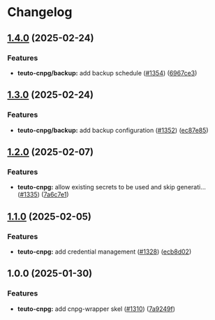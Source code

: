 # Changelog

## [1.4.0](https://github.com/teutonet/teutonet-helm-charts/compare/teuto-cnpg-v1.3.0...teuto-cnpg-v1.4.0) (2025-02-24)


### Features

* **teuto-cnpg/backup:** add backup schedule ([#1354](https://github.com/teutonet/teutonet-helm-charts/issues/1354)) ([6967ce3](https://github.com/teutonet/teutonet-helm-charts/commit/6967ce3982ce62b716f6b25435f753d269fc4c1f))

## [1.3.0](https://github.com/teutonet/teutonet-helm-charts/compare/teuto-cnpg-v1.2.0...teuto-cnpg-v1.3.0) (2025-02-24)


### Features

* **teuto-cnpg/backup:** add backup configuration ([#1352](https://github.com/teutonet/teutonet-helm-charts/issues/1352)) ([ec87e85](https://github.com/teutonet/teutonet-helm-charts/commit/ec87e8516c9cb8505fc7eaecdd49ac4a0fd78d3d))

## [1.2.0](https://github.com/teutonet/teutonet-helm-charts/compare/teuto-cnpg-v1.1.0...teuto-cnpg-v1.2.0) (2025-02-07)


### Features

* **teuto-cnpg:** allow existing secrets to be used and skip generati… ([#1335](https://github.com/teutonet/teutonet-helm-charts/issues/1335)) ([7a6c7e1](https://github.com/teutonet/teutonet-helm-charts/commit/7a6c7e1928ec0b334c4cfd222383e22448404392))

## [1.1.0](https://github.com/teutonet/teutonet-helm-charts/compare/teuto-cnpg-v1.0.0...teuto-cnpg-v1.1.0) (2025-02-05)


### Features

* **teuto-cnpg:** add credential management ([#1328](https://github.com/teutonet/teutonet-helm-charts/issues/1328)) ([ecb8d02](https://github.com/teutonet/teutonet-helm-charts/commit/ecb8d02f11eb2660743f34781bbd2b045048d9aa))

## 1.0.0 (2025-01-30)


### Features

* **teuto-cnpg:** add cnpg-wrapper skel ([#1310](https://github.com/teutonet/teutonet-helm-charts/issues/1310)) ([7a9249f](https://github.com/teutonet/teutonet-helm-charts/commit/7a9249fb728214d3b5c644da5f1acffe29fbb64d))
